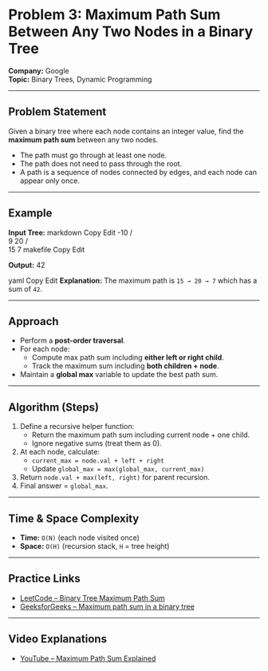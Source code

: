 # Problem 3: Maximum Path Sum Between Any Two Nodes in a Binary Tree

**Company:** Google  
**Topic:** Binary Trees, Dynamic Programming

---

## Problem Statement

Given a binary tree where each node contains an integer value, find the **maximum path sum** between any two nodes.

- The path must go through at least one node.
- The path does not need to pass through the root.
- A path is a sequence of nodes connected by edges, and each node can appear only once.

---

## Example

**Input Tree:**
markdown
Copy
Edit
-10
/ \
 9 20
/ \
 15 7
makefile
Copy
Edit

**Output:**
42

yaml
Copy
Edit
**Explanation:** The maximum path is `15 → 20 → 7` which has a sum of `42`.

---

## Approach

- Perform a **post-order traversal**.
- For each node:
  - Compute max path sum including **either left or right child**.
  - Track the maximum sum including **both children + node**.
- Maintain a **global max** variable to update the best path sum.

---

## Algorithm (Steps)

1. Define a recursive helper function:
   - Return the maximum path sum including current node + one child.
   - Ignore negative sums (treat them as 0).
2. At each node, calculate:
   - `current_max = node.val + left + right`
   - Update `global_max = max(global_max, current_max)`
3. Return `node.val + max(left, right)` for parent recursion.
4. Final answer = `global_max`.

---

## Time & Space Complexity

- **Time:** `O(N)` (each node visited once)
- **Space:** `O(H)` (recursion stack, `H` = tree height)

---

## Practice Links

- [LeetCode – Binary Tree Maximum Path Sum](https://leetcode.com/problems/binary-tree-maximum-path-sum/)
- [GeeksforGeeks – Maximum path sum in a binary tree](https://www.geeksforgeeks.org/find-maximum-path-sum-in-a-binary-tree/)

---

## Video Explanations

- [YouTube – Maximum Path Sum Explained](https://www.youtube.com/watch?v=Hr5cWUld4vU)
